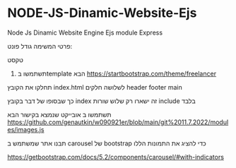 # NODE-JS-Dinamic-Website-Ejs
Node Js Dinamic Website Engine Ejs module Express

פרטי המשימה
גודל פונט:


טקסט
1. תשתמשו בtemplate הבא 
https://startbootstrap.com/theme/freelancer

תחלקו את הקובץ index.html לשלושה חלקים 
header footer main

כך שבסופו של דבר בקובץ index זה ישארו רק שלוש שורות include בלבד





תשתמשו ב אובייקט שנמצא בקישור הבא
https://github.com/genautkin/w090921er/blob/main/git%2011.7.2022/modules/images.js

תבנו אתר שמשתמש ב carousel של bootstrap כדי להציג את התמונות הללו 


https://getbootstrap.com/docs/5.2/components/carousel/#with-indicators
